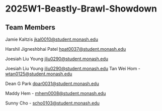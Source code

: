 # 2025W1-Beastly-Brawl-Showdown

## Team Members
Jamie Kaltzis jkal0010@student.monash.edu

Harshil Jigneshbhai Patel hpat0037@student.monash.edu

Joesiah Liu Young jliu0290@student.monash.edu 

Joesiah Liu Young
jliu0290@student.monash.edu
Tan Wei Hom - wtan0125@student.monash.edu

Dean G Park dpar0031@student.monash.edu

Maddy Hem - mhem0008@student.monash.edu

Sunny Cho - scho0103@student.monash.edu